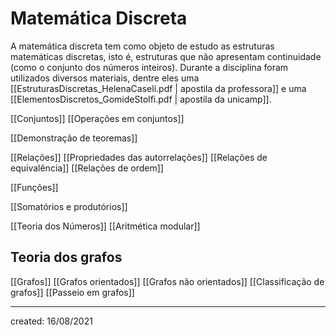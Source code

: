 # Matemática Discreta
A matemática discreta tem como objeto de estudo as estruturas matemáticas discretas, isto é, estruturas que não apresentam continuidade (como o conjunto dos números inteiros). Durante a disciplina foram utilizados diversos materiais, dentre eles uma [[EstruturasDiscretas_HelenaCaseli.pdf | apostila da professora]] e uma [[ElementosDiscretos_GomideStolfi.pdf | apostila da unicamp]].

[[Conjuntos]]
[[Operações em conjuntos]]

[[Demonstração de teoremas]]

[[Relações]]
[[Propriedades das autorrelações]]
[[Relações de equivalência]]
[[Relações de ordem]]

[[Funções]]

[[Somatórios e produtórios]]

[[Teoria dos Números]]
[[Aritmética modular]]

## Teoria dos grafos
[[Grafos]]
[[Grafos orientados]]
[[Grafos não orientados]]
[[Classificação de grafos]]
[[Passeio em grafos]]

---

created: 16/08/2021
